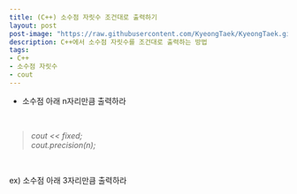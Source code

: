 ```yaml
---
title: (C++) 소수점 자릿수 조건대로 출력하기
layout: post
post-image: "https://raw.githubusercontent.com/KyeongTaek/KyeongTaek.github.io/master/assets/images/post-image_2022-06-21.jpg"
description: C++에서 소수점 자릿수를 조건대로 출력하는 방법
tags:
- C++
- 소수점 자릿수
- cout
---
```


- 소수점 아래 n자리만큼 출력하라

<br>

> *cout << fixed;*
> <br>
> *cout.precision(n);*

<br>

ex) 소수점 아래 3자리만큼 출력하라 

<br>

<script src="https://ideone.com/e.js/QsE3M9" type="text/javascript" ></script>
